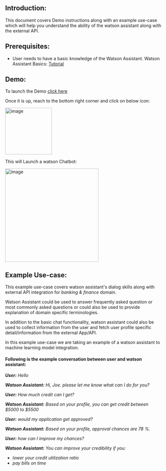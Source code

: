 <h2>Introduction:</h2>
This document covers Demo instructions along with an example use-case which will help you understand the ability of the watson assistant along with the external API.



<h2>Prerequisites:</h2>

- User needs to have a basic knowledge of the Watson Assistant. Watson Assistant Basics: [Tutorial](https://developer.ibm.com/learningpaths/get-started-watson-assistant/)



<h2>Demo:</h2>

To launch the Demo [click here](https://htmlpreview.github.io/?https://github.com/ibm-build-lab/Watson-Assistant/blob/main/external-api-web-functions/Main/AcmeCorp.html)

Once it is up, reach to the bottom right corner and click on below icon:

<img width="150" alt="image" src="https://user-images.githubusercontent.com/114666786/206713789-90b8b326-041e-4b9c-be9a-2c2b1b80fecf.png">
 

This will Launch a watson Chatbot:

<img width="300" alt="image" src="https://user-images.githubusercontent.com/114666786/201086081-ddbfc3b8-2817-42c3-ab0d-bc4a7722977b.png">
 


<h2>Example Use-case:</h2>

This example use-case covers watson assistant's dialog skills along with external API integration for _banking & finance_ domain.

Watson Assistant could be used to answer frequently asked question or most commonly asked questions or could also be used to provide explanation of domain specific terminologies.

In addition to the basic chat functionality, watson assistant could also be used to collect information from the user and fetch user profile specific detail/information from the external App/API. 

In this example use-case we are taking an example of a watson assistant to machine learning model integration.



<h4>Following is the example conversation between user and watson assistant:</h4>

_**User:** Hello_

_**Watson Assistant:** Hi, Joe. please let me know what can I do for you?_

_**User:** How much credit can I get?_

_**Watson Assistant:** Based on your profile, you can get credit between $5000 to $5500_

_**User:** would my application get approved?_

_**Watson Assistant:** Based on your profile, approval chances are 78 %._

_**User:** how can I improve my chances?_

_**Watson Assistant:** You can improve your credibility if you:_
- _lower your credit utilization ratio_
- _pay bills on time_

